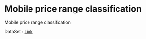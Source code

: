 # Mobile price range classification
Mobile price range classification

DataSet : [Link](https://www.kaggle.com/iabhishekofficial/mobile-price-classification)
